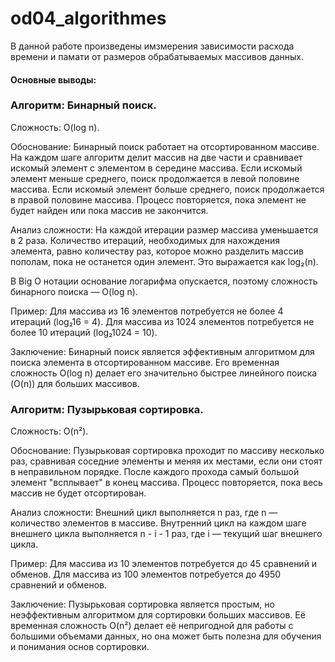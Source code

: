 # od04_algorithmes
В данной работе произведены имзмерения зависимости расхода времени и памати от размеров обрабатываемых массивов данных.
#### Основные выводы:
### Алгоритм: Бинарный поиск.
Сложность: O(log n).

Обоснование:
Бинарный поиск работает на отсортированном массиве.
На каждом шаге алгоритм делит массив на две части и сравнивает искомый элемент с элементом в середине массива.
Если искомый элемент меньше среднего, поиск продолжается в левой половине массива.
Если искомый элемент больше среднего, поиск продолжается в правой половине массива.
Процесс повторяется, пока элемент не будет найден или пока массив не закончится.

Анализ сложности:
На каждой итерации размер массива уменьшается в 2 раза.
Количество итераций, необходимых для нахождения элемента, равно количеству раз, которое можно разделить массив пополам, пока не останется один элемент.
Это выражается как log₂(n).

В Big O нотации основание логарифма опускается, поэтому сложность бинарного поиска — O(log n).

Пример:
Для массива из 16 элементов потребуется не более 4 итераций (log₂16 = 4).
Для массива из 1024 элементов потребуется не более 10 итераций (log₂1024 = 10).

Заключение:
Бинарный поиск является эффективным алгоритмом для поиска элемента в отсортированном массиве. Его временная сложность O(log n) делает его значительно быстрее линейного поиска (O(n)) для больших массивов.


### Алгоритм: Пузырьковая сортировка.
Сложность: O(n²).

Обоснование:
Пузырьковая сортировка проходит по массиву несколько раз, сравнивая соседние элементы и меняя их местами, если они стоят в неправильном порядке.
После каждого прохода самый большой элемент "всплывает" в конец массива.
Процесс повторяется, пока весь массив не будет отсортирован.

Анализ сложности:
Внешний цикл выполняется n раз, где n — количество элементов в массиве.
Внутренний цикл на каждом шаге внешнего цикла выполняется n - i - 1 раз, где i — текущий шаг внешнего цикла.

Пример:
Для массива из 10 элементов потребуется до 45 сравнений и обменов.
Для массива из 100 элементов потребуется до 4950 сравнений и обменов.

Заключение:
Пузырьковая сортировка является простым, но неэффективным алгоритмом для сортировки больших массивов. Её временная сложность O(n²) делает её непригодной для работы с большими объемами данных, но она может быть полезна для обучения и понимания основ сортировки.
